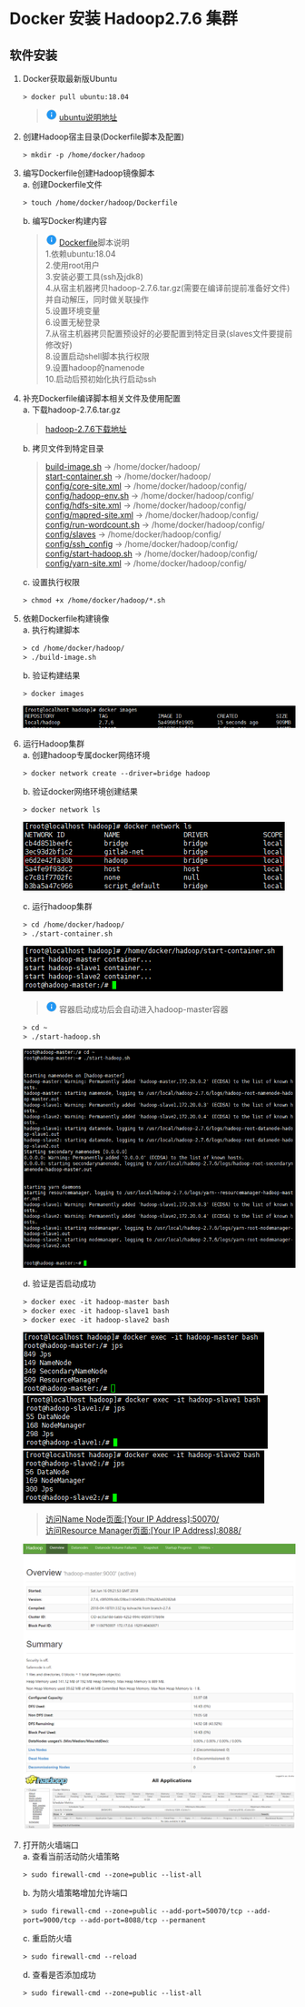 # Docker 安装 Hadoop2.7.6 集群

## 软件安装

1.  Docker获取最新版Ubuntu<br>

    ```命令
    > docker pull ubuntu:18.04
    ```

    > ![info][info] [ubuntu说明地址][ubuntu地址]

2.  创建Hadoop宿主目录(Dockerfile脚本及配置)<br>

    ```命令
    > mkdir -p /home/docker/hadoop
    ```

3.  编写Dockerfile创建Hadoop镜像脚本<br>
    a. 创建Dockerfile文件<br>

    ```命令
    > touch /home/docker/hadoop/Dockerfile
    ```

    b. 编写Docker构建内容<br>

    > ![info][info] [Dockerfile](files/07/Dockerfile)脚本说明<br>
    > 1.依赖ubuntu:18.04<br>
    > 2.使用root用户<br>
    > 3.安装必要工具(ssh及jdk8)<br>
    > 4.从宿主机器拷贝hadoop-2.7.6.tar.gz(需要在编译前提前准备好文件)并自动解压，同时做关联操作<br>
    > 5.设置环境变量<br>
    > 6.设置无秘登录<br>
    > 7.从宿主机器拷贝配置预设好的必要配置到特定目录(slaves文件要提前修改好)<br>
    > 8.设置启动shell脚本执行权限<br>
    > 9.设置hadoop的namenode<br>
    > 10.启动后预初始化执行启动ssh<br>

4.  补充Dockerfile编译脚本相关文件及使用配置<br>
    a. 下载hadoop-2.7.6.tar.gz<br>

    > [hadoop-2.7.6下载地址](http://www.apache.org/dyn/closer.cgi/hadoop/common/hadoop-2.7.6/hadoop-2.7.6.tar.gz)

    b. 拷贝文件到特定目录<br>

    > [build-image.sh](files/07/build-image.sh) -> /home/docker/hadoop/<br>
    > [start-container.sh](files/07/start-container.sh) -> /home/docker/hadoop/<br>
    > [config/core-site.xml](files/07/config/core-site.xml) -> /home/docker/hadoop/config/<br>
    > [config/hadoop-env.sh](files/07/config/hadoop-env.sh) -> /home/docker/hadoop/config/<br>
    > [config/hdfs-site.xml](files/07/config/hdfs-site.xml) -> /home/docker/hadoop/config/<br>
    > [config/mapred-site.xml](files/07/config/mapred-site.xml) -> /home/docker/hadoop/config/<br>
    > [config/run-wordcount.sh](files/07/config/run-wordcount.sh) -> /home/docker/hadoop/config/<br>
    > [config/slaves](files/07/config/slaves) -> /home/docker/hadoop/config/<br>
    > [config/ssh_config](files/07/config/ssh_config) -> /home/docker/hadoop/config/<br>
    > [config/start-hadoop.sh](files/07/config/start-hadoop.sh) -> /home/docker/hadoop/config/<br>
    > [config/yarn-site.xml](files/07/config/yarn-site.xml) -> /home/docker/hadoop/config/<br>

    c. 设置执行权限<br>

    ```命令
    > chmod +x /home/docker/hadoop/*.sh
    ```

5.  依赖Dockerfile构建镜像<br>
    a. 执行构建脚本<br>

    ```命令
    > cd /home/docker/hadoop/
    > ./build-image.sh
    ```

    b. 验证构建结果<br>

    ```命令
    > docker images
    ```

    ![第5步-b](images/07_5_b_1.png)<br>

6.  运行Hadoop集群<br>
    a. 创建hadoop专属docker网络环境<br>

    ```命令
    > docker network create --driver=bridge hadoop
    ```

    b. 验证docker网络环境创建结果<br>

    ```命令
    > docker network ls
    ```

    ![第6步-b](images/07_6_b_1.png)<br>

    c. 运行hadoop集群<br>

    ```命令
    > cd /home/docker/hadoop/
    > ./start-container.sh
    ```

    ![第6步-c-1](images/07_6_c_1.png)<br>

    > ![info][info] 容器启动成功后会自动进入hadoop-master容器

    ```命令
    > cd ~
    > ./start-hadoop.sh
    ```

    ![第6步-c-2](images/07_6_c_2.png)<br>

    d. 验证是否启动成功

    ```命令
    > docker exec -it hadoop-master bash
    > docker exec -it hadoop-slave1 bash
    > docker exec -it hadoop-slave2 bash
    ```

    ![第6步-d-1](images/07_6_d_1.png)<br>
    ![第6步-d-2](images/07_6_d_2.png)<br>
    ![第6步-d-3](images/07_6_d_3.png)<br>

    > [访问Name Node页面:\[Your IP Address\]:50070/](http://ep.cn:50070)<br>
    > [访问Resource Manager页面:\[Your IP Address\]:8088/](http://ep.cn:8088)<br>

    ![第6步-d-4](images/07_6_d_4.png)<br>
    ![第6步-d-5](images/07_6_d_5.png)<br>

7.  打开防火墙端口<br>
    a. 查看当前活动防火墙策略<br>

    ```命令
    > sudo firewall-cmd --zone=public --list-all
    ```

    b. 为防火墙策略增加允许端口<br>

    ```命令
    > sudo firewall-cmd --zone=public --add-port=50070/tcp --add-port=9000/tcp --add-port=8088/tcp --permanent
    ```

    c. 重启防火墙<br>

    ```命令
    > sudo firewall-cmd --reload
    ```

    d. 查看是否添加成功<br>

    ```命令
    > sudo firewall-cmd --zone=public --list-all
    ```

[info]: /images/info.png

[ubuntu地址]: https://hub.docker.com/_/ubuntu/
